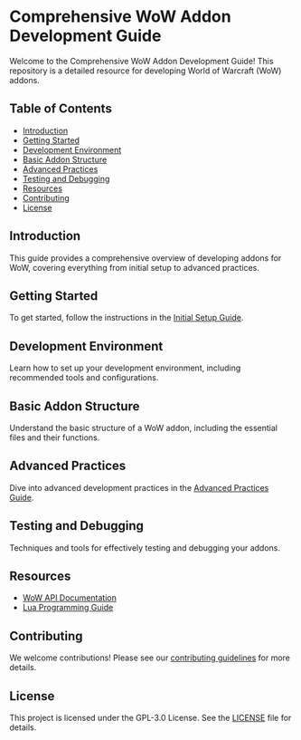 # Comprehensive WoW Addon Development Guide

Welcome to the Comprehensive WoW Addon Development Guide! This repository is a detailed resource for developing World of Warcraft (WoW) addons.

## Table of Contents

- [Introduction](#introduction)
- [Getting Started](#getting-started)
- [Development Environment](#development-environment)
- [Basic Addon Structure](#basic-addon-structure)
- [Advanced Practices](#advanced-practices)
- [Testing and Debugging](#testing-and-debugging)
- [Resources](#resources)
- [Contributing](#contributing)
- [License](#license)

## Introduction

This guide provides a comprehensive overview of developing addons for WoW, covering everything from initial setup to advanced practices.

## Getting Started

To get started, follow the instructions in the [Initial Setup Guide](01%20Initial%20Setup%20Guide.md).

## Development Environment

Learn how to set up your development environment, including recommended tools and configurations.

## Basic Addon Structure

Understand the basic structure of a WoW addon, including the essential files and their functions.

## Advanced Practices

Dive into advanced development practices in the [Advanced Practices Guide](02%20Advanced%20Practices%20Guide.md).

## Testing and Debugging

Techniques and tools for effectively testing and debugging your addons.

## Resources

- [WoW API Documentation](https://wowpedia.fandom.com/wiki/World_of_Warcraft_API)
- [Lua Programming Guide](https://www.lua.org/manual/5.1/)

## Contributing

We welcome contributions! Please see our [contributing guidelines](CONTRIBUTING.md) for more details.

## License

This project is licensed under the GPL-3.0 License. See the [LICENSE](LICENSE) file for details.
